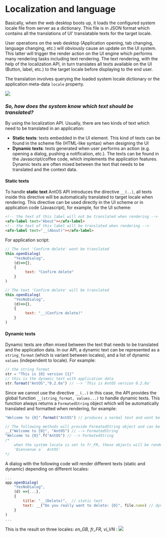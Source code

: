# Localization and language
Basically, when the web desktop boots up, it loads the configured system locale file from server as a dictionary. This file is in JSON format which contains all the translations of UI' translatable texts for the target locale. 

User operations on the web desktop (Application opening, tab changing, language changing, etc.) will obviously cause an update on the UI system. This latter will trigger the render action on the UI engine which performs many rendering tasks including text rendering. The text rendering, with the help of the localization API, in turn translates all texts available  on the UI (Button, label, etc.) to the target locale before displaying to the end user. 

The translation involves querying the loaded system locale dictionary or the application meta-data `locale` property.

![](https://os.lxsang.me/VFS/shared/3981f4b156592c3f5a6f14af8b33f9694f8eb47a)

### *So, how does the system know which text should be translated?*

By using the localization API. Usually, there are two kinds of text which need to be translated in an application:
* **Static texts**: texts embedded in the UI element. This kind of texts can be found in the scheme file (HTML-like syntax) when designing the UI
* **Dynamic texts**: texts generated when user performs an action (e.g. opening a dialog, pushing a notification, etc.). The texts can be found in the Javascript/coffee code, which implements the application features. Dynamic texts are often mixed between the text that needs to be translated and the context data.

#### Static texts

To handle **static text** AntOS API introduces the directive `__(..)`, all texts inside this directive will be automatically translated to target locale when rendering. This directive can be used directly in the UI scheme or in application code (Javascript), for example, for the UI scheme:
```html
<!-- the text of this label will not be translated when rendering -->
<afx-label text="About"></afx-label>
<!-- the text of this label will be translated when rendering -->
<afx-label text="__(About)"></afx-label>
```
For application script:
```javascript
// The text 'Confirm delete' wont be translated
this.openDialog(
	"YesNoDialog",
	(d)=>{}, 
	{
		 text: "Confirm delete"
	}
)

// The text 'Confirm delete' will be translated
this.openDialog(
	"YesNoDialog",
	(d)=>{}, 
	{
		 text: "__(Confirm delete)"
	}
)
```

#### Dynamic texts
Dynamic texts are often mixed between the text that needs to be translated and the application data. In our API, a dynamic text can be represented as a `string_format` (which is variant between locales), and a list of dynamic `values` (independent to locale). For example:
```javascript
// the string format
str = "This is {0} version {1}"
// this is the dynamic text with application data
str.format("AntOS","0.2.0a") // --> 'This is AntOS version 0.2.0a' 
```
Since we cannot use the directive `__(..)` in this case, the API provides the global function  `__(string_format, values...)` to handle dynamic texts. This function always returns a `FormatedString` object which will be automatically translated and formatted  when rendering, for example:

```Javascript
"Welcome to {0}".format("AntOS") // produces a normal text and wont be translated

// The following methods will provide FormatedString object and can be translated automatic by our API
__("Welcome to {0}", "AntOS") // --> FormatedString
"Welcome to {0}".f("AntOS") // --> FormatedString
/*
	when the system locale is set to fr_FR, these objects will be rendered as:
	'Bienvenue a`  AntOS'
*/
```

A dialog with the following code will render different texts (static and dynamic) depending on different locales:

```javascript
...
app.openDialog(
	"YesNoDialog", 
	(d) =>{...},
	{
		title: "__(Delete)",  // static text
		text: __("Do you really want to delete: {0}", file.name) // dynamic text
	}
)
...
```

This is the result on three locales: *en_GB, fr_FR, vi_VN* :
![](https://os.lxsang.me/VFS/shared/2ca59dd0896aaec0c64878ab89ad093318c2147a)
